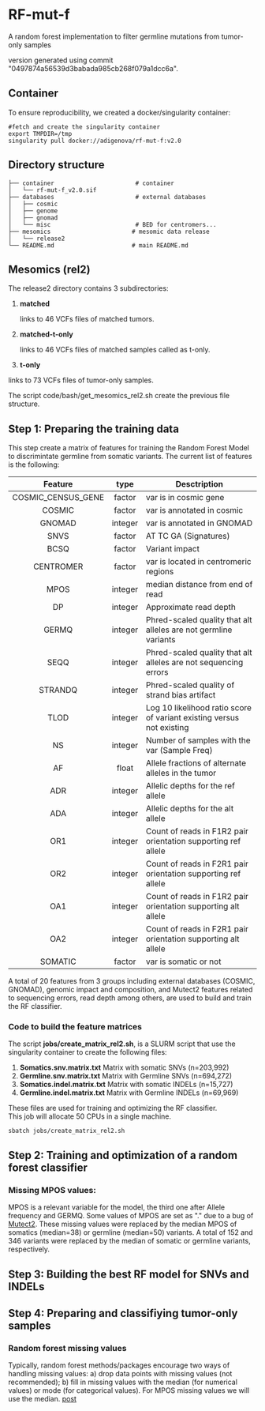 # RF-mut-f
A random forest implementation to filter germline mutations from tumor-only samples

version generated using commit "0497874a56539d3babada985cb268f079a1dcc6a".

## Container
To ensure reproducibility, we created a docker/singularity container:

```
#fetch and create the singularity container
export TMPDIR=/tmp
singularity pull docker://adigenova/rf-mut-f:v2.0
```


## Directory structure

```
├── container						# container 
│   └── rf-mut-f_v2.0.sif	
├── databases						# external databases
│   ├── cosmic					
│   ├── genome
│   ├── gnomad
│   └── misc						# BED for centromers...
├── mesomics					   # mesomic data release
│   └── release2
└── README.md					   # main README.md	
```


## Mesomics (rel2)

The release2 directory contains 3 subdirectories:


1. **matched**
 
	links to 46 VCFs files of matched tumors.
	
2. **matched-t-only**
 
   links to 46 VCFs files of matched samples called as t-only.
   	  
3. **t-only**
  
 links to 73 VCFs files of tumor-only samples.
 
 	
The script code/bash/get_mesomics_rel2.sh create the previous file structure.

## Step 1: Preparing the training data
This step create a matrix of features for training the Random Forest Model to discrimintate germline from somatic variants. The current list of features is the following:


| Feature           | type   | Desctription                                                            |
|:--------------------:|:----------:|-------------------------------------------------------------------------|
| COSMIC\_CENSUS\_GENE | factor   | var is in cosmic gene                                                   |
| COSMIC             | factor   | var is annotated in cosmic                                              |
| GNOMAD             | integer  | var is annotated in GNOMAD                                              |
| SNVS               | factor   | AT TC GA (Signatures)                                                   |
| BCSQ               | factor   | Variant impact                                                          |
| CENTROMER          | factor   | var is located in centromeric regions                                   |
| MPOS               | integer  | median distance from end of read                                        |
| DP                 | integer  | Approximate read depth                                                  |
| GERMQ              | integer  | Phred-scaled quality that alt alleles are not germline   variants       |
| SEQQ               | integer  | Phred-scaled quality that alt alleles are not sequencing   errors       |
| STRANDQ            | integer  | Phred-scaled quality of strand bias artifact                            |
| TLOD               | integer  | Log 10 likelihood ratio score of variant existing versus not   existing |
| NS                 | integer  | Number of samples with the var (Sample Freq)                            |
| AF                 | float    | Allele fractions of alternate alleles in the tumor                      |
| ADR                | integer  | Allelic depths for the ref allele                                       |
| ADA                | integer  | Allelic depths for the alt allele                                       |
| OR1                | integer  | Count of reads in F1R2 pair orientation supporting  ref allele          |
| OR2                | integer  | Count of reads in F2R1 pair orientation supporting ref allele           |
| OA1                | integer  | Count of reads in F1R2 pair orientation supporting alt allele           |
| OA2                | integer  | Count of reads in F2R1 pair orientation supporting alt allele           |
| SOMATIC            | factor   | var is somatic or not                                                   |


A total of 20 features from 3 groups including external databases (COSMIC, GNOMAD), genomic impact and composition, and Mutect2 features related to sequencing errors, read depth among others, are used to build and train the RF classifier.



### Code to build the feature matrices

The script **jobs/create\_matrix\_rel2.sh**, is a SLURM script that use the singularity container to create the following files: 

1. **Somatics.snv.matrix.txt**
    Matrix with somatic SNVs  (n=203,992)
2. **Germline.snv.matrix.txt**
    Matrix with Germline SNVs (n=694,272)
3. **Somatics.indel.matrix.txt**
    Matrix with somatic INDELs (n=15,727)
4. **Germline.indel.matrix.txt** 
 	Matrix with Germline INDELs (n=69,969)
 	
These files are used for training and optimizing the RF classifier. 	
This job will allocate 50 CPUs in a single machine. 

```
sbatch jobs/create_matrix_rel2.sh
```

## Step 2: Training and optimization of a random forest classifier





### Missing MPOS values:
MPOS is a relevant variable for the model, the third one after Allele frequency and GERMQ. Some values of MPOS are set as  "." due to a bug of [Mutect2](https://github.com/broadinstitute/gatk/issues/6342). These missing values were replaced by the median MPOS of somatics (median=38) or germline (median=50) variants. A total of 152 and 346 variants were replaced by the median of somatic or germline variants, respectively.


## Step 3: Building the best RF model for SNVs and INDELs


## Step 4: Preparing and classifiying tumor-only samples



### Random forest missing values

Typically, random forest methods/packages encourage two ways of handling missing values: a) drop data points with missing values (not recommended); b) fill in missing values with the median (for numerical values) or mode (for categorical values). For MPOS missing values we will use the median. [post](https://medium.com/airbnb-engineering/overcoming-missing-values-in-a-random-forest-classifier-7b1fc1fc03ba#:~:text=Typically%2C%20random%20forest%20methods%2Fpackages,mode%20(for%20categorical%20values))
 
